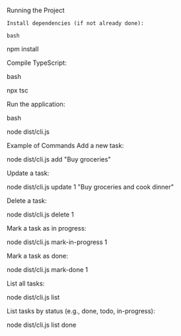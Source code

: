 Running the Project

    Install dependencies (if not already done):

    bash

npm install

Compile TypeScript:

bash

npx tsc

Run the application:

bash

node dist/cli.js <command> <arguments>

Example of Commands
Add a new task:

node dist/cli.js add "Buy groceries"

Update a task:

node dist/cli.js update 1 "Buy groceries and cook dinner"

Delete a task:

node dist/cli.js delete 1

Mark a task as in progress:

node dist/cli.js mark-in-progress 1

Mark a task as done:

node dist/cli.js mark-done 1

List all tasks:

node dist/cli.js list

List tasks by status (e.g., done, todo, in-progress):

node dist/cli.js list done
